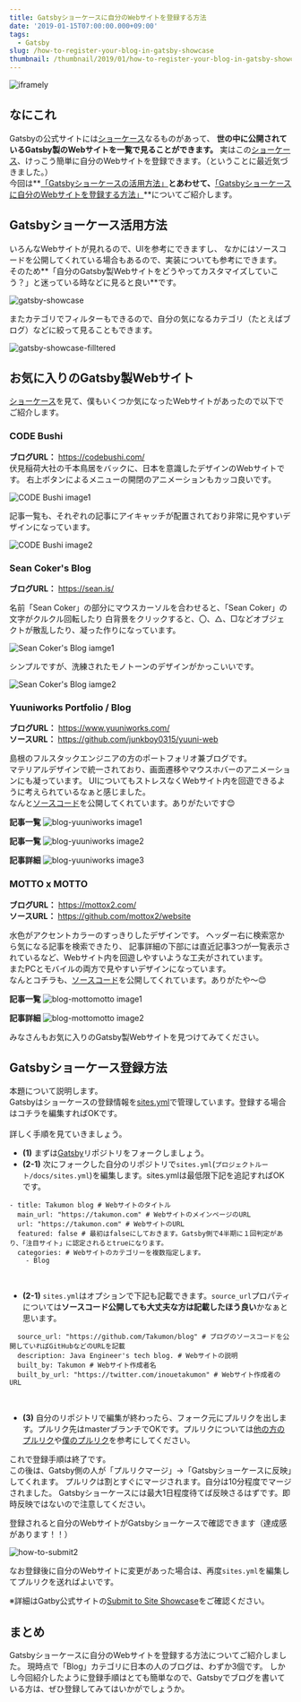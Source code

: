 ```yaml
---
title: Gatsbyショーケースに自分のWebサイトを登録する方法
date: '2019-01-15T07:00:00.000+09:00'
tags:
  - Gatsby
slug: /how-to-register-your-blog-in-gatsby-showcase
thumbnail: /thumbnail/2019/01/how-to-register-your-blog-in-gatsby-showcase.png
---
```



![iframely](/thumbnail/2019/01/how-to-register-your-blog-in-gatsby-showcase.png)

## なにこれ

Gatsbyの公式サイトには[ショーケース](https://www.gatsbyjs.org/showcase/)なるものがあって、
**世の中に公開されているGatsby製のWebサイトを一覧で見ることができます。**
実はこの[ショーケース](https://www.gatsbyjs.org/showcase/)、けっこう簡単に自分のWebサイトを登録できます。（ということに最近気づきました。）<br/>
今回は**[「Gatsbyショーケースの活用方法」](#gatsbyショーケース活用方法)**とあわせて、**[「Gatsbyショーケースに自分のWebサイトを登録する方法」](#ショーケース登録方法)**についてご紹介します。


## Gatsbyショーケース活用方法

いろんなWebサイトが見れるので、UIを参考にできますし、
なかにはソースコードを公開してくれている場合もあるので、実装についても参考にできます。<br/>
そのため**「自分のGatsby製Webサイトをどうやってカスタマイズしていこう？」と迷っている時などに見ると良い**です。

![gatsby-showcase](gatsby-showcase.png)


またカテゴリでフィルターもできるので、自分の気になるカテゴリ（たとえばブログ）などに絞って見ることもできます。

![gatsby-showcase-filltered](gatsby-showcase-filltered.png)


## お気に入りのGatsby製Webサイト

[ショーケース](https://www.gatsbyjs.org/showcase/)を見て、僕もいくつか気になったWebサイトがあったので以下でご紹介します。


### CODE Bushi

**ブログURL：** https://codebushi.com/
<br/>
伏見稲荷大社の千本鳥居をバックに、日本を意識したデザインのWebサイトです。
右上ボタンによるメニューの開閉のアニメーションもカッコ良いです。

![CODE Bushi image1](blog-code-bushi-1.png)
<br/>

記事一覧も、それぞれの記事にアイキャッチが配置されており非常に見やすいデザインになっています。

![CODE Bushi image2](blog-code-bushi-2.png)


### Sean Coker's Blog

**ブログURL：** https://sean.is/
<br/>

名前「Sean Coker」の部分にマウスカーソルを合わせると、「Sean Coker」の文字がクルクル回転したり
白背景をクリックすると、〇、△、□などオブジェクトが散乱したり、凝った作りになっています。
  
![Sean Coker's Blog iamge1](./blog-sean-coker-1.png)
<br/>

シンプルですが、洗練されたモノトーンのデザインがかっこいいです。

![Sean Coker's Blog iamge2](./blog-sean-coker-2.png)


### Yuuniworks Portfolio / Blog

**ブログURL：** https://www.yuuniworks.com/
<br/>
**ソースURL：** https://github.com/junkboy0315/yuuni-web
<br/>

島根のフルスタックエンジニアの方のポートフォリオ兼ブログです。<br/>
マテリアルデザインで統一されており、画面遷移やマウスホバーのアニメーションにも凝っています。
UIについてもストレスなくWebサイト内を回遊できるように考えられているなぁと感じました。<br/>
なんと[ソースコード](https://github.com/junkboy0315/yuuni-web)を公開してくれています。ありがたいです:blush:

**記事一覧**
![blog-yuuniworks image1](blog-yuuniworks-1.png)
<br/>

**記事一覧**
![blog-yuuniworks image2](blog-yuuniworks-2.png)
<br/>

**記事詳細**
![blog-yuuniworks image3](blog-yuuniworks-3.png)
<br/>


### MOTTO x MOTTO

**ブログURL：** https://mottox2.com/
<br/>
**ソースURL：** https://github.com/mottox2/website
<br/>

水色がアクセントカラーのすっきりしたデザインです。
ヘッダー右に検索窓から気になる記事を検索できたり、
記事詳細の下部には直近記事3つが一覧表示されているなど、Webサイト内を回遊しやすいような工夫がされています。<br/>
またPCとモバイルの両方で見やすいデザインになっています。<br/>
なんとコチラも、[ソースコード](https://github.com/mottox2/website)を公開してくれています。ありがたや～:blush:

**記事一覧**
![blog-mottomotto image1](blog-mottomotto-1.png)
<br/>

**記事詳細**
![blog-mottomotto image2](blog-mottomotto-2.png)
<br/>

みなさんもお気に入りのGatsby製Webサイトを見つけてみてください。



## Gatsbyショーケース登録方法

本題について説明します。<br/>
Gatsbyはショーケースの登録情報を[sites.yml](https://github.com/gatsbyjs/gatsby/blob/master/docs/sites.yml)で管理しています。登録する場合はコチラを編集すればOKです。<br/>
<br/>
詳しく手順を見ていきましょう。

* **(1)** まずは[Gatsby](https://github.com/gatsbyjs/gatsby)リポジトリをフォークしましょう。
* **(2-1)** 次にフォークした自分のリポジトリで`sites.yml`(`プロジェクトルート/docs/sites.yml`)を編集します。sites.ymlは最低限下記を追記すればOKです。

```yaml:title=sites.ymlに最低限追記する項目
- title: Takumon blog # Webサイトのタイトル
  main_url: "https://takumon.com" # WebサイトのメインページのURL
  url: "https://takumon.com" # WebサイトのURL
  featured: false # 最初はfalseにしておきます。Gatsby側で4半期に１回判定があり、「注目サイト」に認定されるとtrueになります。
  categories: # Webサイトのカテゴリーを複数指定します。 
    - Blog
```
<br/>

* **(2-1)** `sites.yml`はオプションで下記も記載できます。`source_url`プロパティについては**ソースコード公開しても大丈夫な方は記載したほう良い**かなぁと思います。

```yaml:title=sites.ymlにオプションで追記する項目
  source_url: "https://github.com/Takumon/blog" # ブログのソースコードを公開していればGitHubなどのURLを記載
  description: Java Engineer's tech blog. # Webサイトの説明
  built_by: Takumon # Webサイト作成者名
  built_by_url: "https://twitter.com/inouetakumon" # Webサイト作成者のURL
```
<br/>


* **(3)** 自分のリポジトリで編集が終わったら、フォーク元にプルリクを出します。プルリク先はmasterブランチでOKです。プルリクについては[他の方のプルリク](https://github.com/gatsbyjs/gatsby/pulls?utf8=%E2%9C%93&q=is%3Apr+is%3Aclosed+sites.yml)や[僕のプルリク](https://github.com/gatsbyjs/gatsby/pull/10941)を参考にしてください。


これで登録手順は終了です。<br/>
この後は、Gatsby側の人が「プルリクマージ」→「Gatsbyショーケースに反映」してくれます。
プルリクは割とすぐにマージされます。自分は10分程度でマージされました。
Gatsbyショーケースには最大1日程度待てば反映さるはずです。即時反映ではないので注意してください。
<br/>

登録されると自分のWebサイトがGatsbyショーケースで確認できます（達成感があります！！）

![how-to-submit2](how-to-submit-2.png)


なお登録後に自分のWebサイトに変更があった場合は、再度`sites.yml`を編集してプルリクを送ればよいです。

※詳細はGatby公式サイトの[Submit to Site Showcase](https://www.gatsbyjs.org/docs/site-showcase-submissions/)をご確認ください。<br/>

## まとめ

Gatsbyショーケースに自分のWebサイトを登録する方法についてご紹介しました。
現時点で「Blog」カテゴリに日本の人のブログは、わずか3個です。
しかし今回紹介したように登録手順はとても簡単なので、Gatsbyでブログを書いている方は、ぜひ登録してみてはいかがでしょうか。

